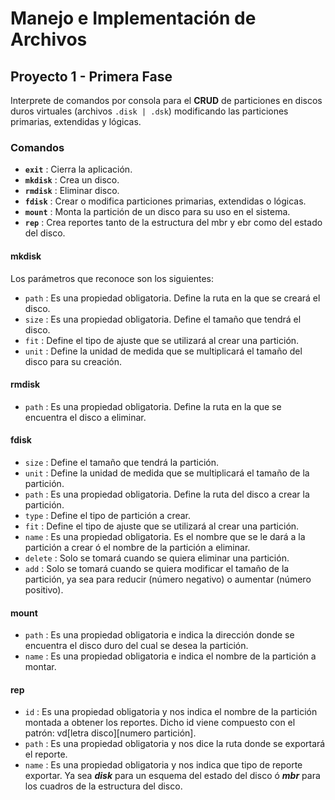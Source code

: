 # Manejo e Implementación de Archivos
## Proyecto 1 - Primera Fase

Interprete de comandos por consola para el **CRUD** de particiones en discos duros virtuales (archivos `.disk | .dsk`) modificando las particiones primarias, extendidas y lógicas.

### Comandos
* **`exit`** : Cierra la aplicación.
* **`mkdisk`** : Crea un disco.
* **`rmdisk`** : Eliminar disco.
* **`fdisk`** : Crear o modifica particiones primarias, extendidas o lógicas.
* **`mount`** : Monta la partición de un disco para su uso en el sistema.
* **`rep`** : Crea reportes tanto de la estructura del mbr y ebr como del estado del disco.

#### mkdisk
Los parámetros que reconoce son los siguientes:
* `path` : Es una propiedad obligatoria. Define la ruta en la que se creará el disco.
* `size` : Es una propiedad obligatoria. Define el tamaño que tendrá el disco.
* `fit` : Define el tipo de ajuste que se utilizará al crear una partición.
* `unit` : Define la unidad de medida que se multiplicará el tamaño del disco para su creación.

#### rmdisk
* `path` : Es una propiedad obligatoria. Define la ruta en la que se encuentra el disco a eliminar.

#### fdisk
* `size` : Define el tamaño que tendrá la partición.
* `unit` : Define la unidad de medida que se multiplicará el tamaño de la partición.
* `path` : Es una propiedad obligatoria. Define la ruta del disco a crear la partición.
* `type` : Define el tipo de partición a crear.
* `fit` : Define el tipo de ajuste que se utilizará al crear una partición.
* `name` : Es una propiedad obligatoria. Es el nombre que se le dará a la partición a crear ó el nombre de la partición a eliminar.
* `delete` : Solo se tomará cuando se quiera eliminar una partición.
* `add` : Solo se tomará cuando se quiera modificar el tamaño de la partición, ya sea para reducir (número negativo) o aumentar (número positivo).

#### mount
* `path` : Es una propiedad obligatoria e indica la dirección donde se encuentra el disco duro del cual se desea la partición.
* `name` : Es una propiedad obligatoria e indica el nombre de la partición a montar.

#### rep
* `id` : Es una propiedad obligatoria y nos indica el nombre de la partición montada a obtener los reportes. Dicho id viene compuesto con el patrón: vd[letra disco][numero partición].
* `path` : Es una propiedad obligatoria y nos dice la ruta donde se exportará el reporte.
* `name` : Es una propiedad obligatoria y nos indica que tipo de reporte exportar. Ya sea **_disk_** para un esquema del estado del disco ó **_mbr_** para los cuadros de la estructura del disco.